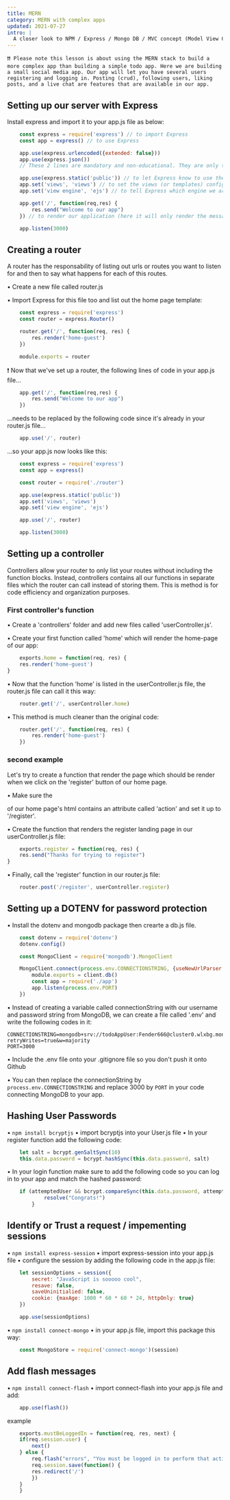 ```yaml
---
title: MERN
category: MERN with complex apps
updated: 2021-07-27
intro: |
  A closer look to NPM / Express / Mongo DB / MVC concept (Model View Controller)
---
```

```
❗❗ Please note this lesson is about using the MERN stack to build a more complex app than building a simple todo app. Here we are building a small social media app. Our app will let you have several users registering and logging in. Posting (crud), following users, liking posts, and a live chat are features that are available in our app.
```

## Setting up our server with Express

Install express and import it to your app.js file as below:

```js
    const express = require('express') // to import Express
    const app = express() // to use Express

    app.use(express.urlencoded({extended: false}))
    app.use(express.json())
    // These 2 lines are mandatory and non-educational. They are only there to let Express accept the 2 common ways of receiving data, the traditional HTML form submit and sending over a bit of json data

    app.use(express.static('public')) // to let Express know to use the 'public' folder for extra css 
    app.set('views', 'views') // to set the views (or templates) configuration and point it to our 'views' folder.
    app.set('view engine', 'ejs') // to tell Express which engine we are using. In this app, our templates we'll be ejs files (ie: home-guest.ejs)

    app.get('/', function(req,res) {
        res.send("Welcome to our app")
    }) // to render our application (here it will only render the message for now)

    app.listen(3000)
```

## Creating a router

A router has the responsability of listing out urls or routes you want to listen for and then to say what happens for each of this routes.

• Create a new file called router.js

• Import Express for this file too and list out the home page template:

```js
    const express = require('express')
    const router = express.Router()

    router.get('/', function(req, res) {
        res.render('home-guest')
    })

    module.exports = router
```

❗ Now that we've set up a router, the following lines of code in your app.js file...

```js
    app.get('/', function(req,res) {
        res.send("Welcome to our app")
    })
```
...needs to be replaced by the following code since it's already in your router.js file...

```js
    app.use('/', router)
```

...so your app.js now looks like this:

```js
    const express = require('express')
    const app = express()

    const router = require('./router')

    app.use(express.static('public'))
    app.set('views', 'views')
    app.set('view engine', 'ejs')

    app.use('/', router)

    app.listen(3000)
```

## Setting up a controller

Controllers allow your router to only list your routes without including the function blocks. Instead, controllers contains all our functions in separate files which the router can call instead of storing them. This is method is for code efficiency and organization purposes.

### First controller's function

• Create a 'controllers' folder and add new files called 'userController.js'.

• Create your first function called 'home' which will render the home-page of our app:

```js
    exports.home = function(req, res) {
    res.render('home-guest')
}
```

• Now that the function 'home' is listed in the userController.js file, the router.js file can call it this way:

```js
    router.get('/', userController.home)
```

• This method is much cleaner than the original code:

```js
    router.get('/', function(req, res) {
        res.render('home-guest')
    })
```

### second example

Let's try to create a function that render the page which should be render when we click on the 'register' button of our home page.

• Make sure the <form> of our home page's html contains an attribute called 'action' and set it up to '/register'.

• Create the function that renders the register landing page in our userController.js file:

```js
    exports.register = function(req, res) {
    res.send("Thanks for trying to register")
} 
```

• Finally, call the 'register' function in our router.js file:

```js
    router.post('/register', userController.register)
```


## Setting up a DOTENV for password protection

• Install the dotenv and mongodb package then crearte a db.js file.

```js
    const dotenv = require('dotenv')
    dotenv.config()

    const MongoClient = require('mongodb').MongoClient

    MongoClient.connect(process.env.CONNECTIONSTRING, {useNewUrlParser: true, useUnifiedTopology: true}, function(err, client) {
        module.exports = client.db()
        const app = require('./app')
        app.listen(process.env.PORT)
    })
```

• Instead of creating a variable called connectionString with our username and password string from MongoDB, we can create a file called '.env' and write the following codes in it:

```
CONNECTIONSTRING=mongodb+srv://todoAppUser:Fender666@cluster0.wlxbg.mongodb.net/ComplexApp?retryWrites=true&w=majority
PORT=3000
```

• Include the .env file onto your .gitignore file so you don't push it onto Github

• You can then replace the connectionString by `process.env.CONNECTIONSTRING` and replace 3000 by `PORT` in your code connecting MongoDB to your app.


## Hashing User Passwords

• `npm install bcryptjs`
• import bcryptjs into your User.js file
• In your register function add the following code:

```js
    let salt = bcrypt.genSaltSync(10)
    this.data.password = bcrypt.hashSync(this.data.password, salt)
```

• In your login function make sure to add the following code so you can log in to your app and match the hashed password:

```js
    if (attemptedUser && bcrypt.compareSync(this.data.password, attemptedUser.password)) {
            resolve("Congrats!")
        }
```

## Identify or Trust a request / impementing sessions

• `npm install express-session`
• import express-session into your app.js file
• configure the session by adding the following code in the app.js file:

```js
    let sessionOptions = session({
        secret: "JavaScript is sooooo cool",
        resave: false,
        saveUninitialied: false,
        cookie: {maxAge: 1000 * 60 * 60 * 24, httpOnly: true}
    })

    app.use(sessionOptions)
```


• `npm install connect-mongo`
• in your app.js file, import this package this way:

```js
    const MongoStore = require('connect-mongo')(session)
```


## Add flash messages

• `npm install connect-flash`
• import connect-flash into your app.js file and add:

```js
    app.use(flash())
```

example
```js
    exports.mustBeLoggedIn = function(req, res, next) {
    if(req.session.user) {
        next()
    } else {
        req.flash("errors", "You must be logged in to perform that action.")
        req.session.save(function() {
        res.redirect('/')
        })
    }
    }
```